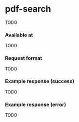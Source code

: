 # pdf-search

TODO

### Available at

TODO

### Request format

TODO

### Example response (success)

TODO

### Example response (error)

TODO

